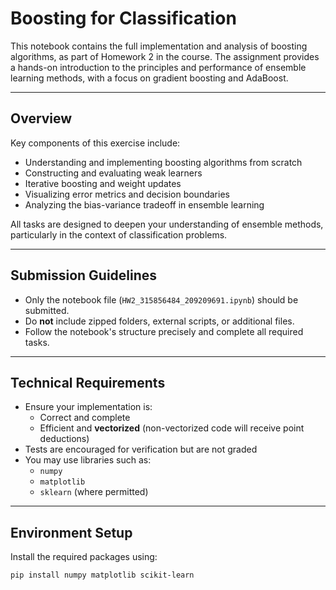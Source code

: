 # Boosting for Classification

This notebook contains the full implementation and analysis of boosting algorithms, as part of Homework 2 in the course. The assignment provides a hands-on introduction to the principles and performance of ensemble learning methods, with a focus on gradient boosting and AdaBoost.

---

## Overview

Key components of this exercise include:

- Understanding and implementing boosting algorithms from scratch
- Constructing and evaluating weak learners
- Iterative boosting and weight updates
- Visualizing error metrics and decision boundaries
- Analyzing the bias-variance tradeoff in ensemble learning

All tasks are designed to deepen your understanding of ensemble methods, particularly in the context of classification problems.

---

## Submission Guidelines

- Only the notebook file (`HW2_315856484_209209691.ipynb`) should be submitted.
- Do **not** include zipped folders, external scripts, or additional files.
- Follow the notebook's structure precisely and complete all required tasks.

---

## Technical Requirements

- Ensure your implementation is:
  - Correct and complete
  - Efficient and **vectorized** (non-vectorized code will receive point deductions)
- Tests are encouraged for verification but are not graded
- You may use libraries such as:
  - `numpy`
  - `matplotlib`
  - `sklearn` (where permitted)

---

## Environment Setup

Install the required packages using:

```bash
pip install numpy matplotlib scikit-learn
